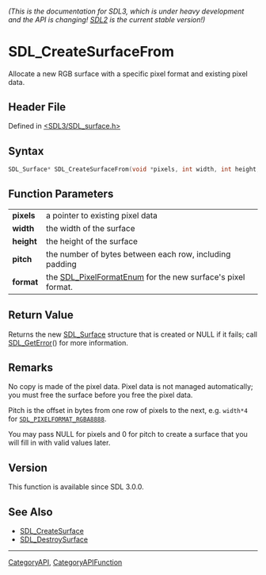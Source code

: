 ###### (This is the documentation for SDL3, which is under heavy development and the API is changing! [SDL2](https://wiki.libsdl.org/SDL2/) is the current stable version!)
# SDL_CreateSurfaceFrom

Allocate a new RGB surface with a specific pixel format and existing pixel data.

## Header File

Defined in [<SDL3/SDL_surface.h>](https://github.com/libsdl-org/SDL/blob/main/include/SDL3/SDL_surface.h)

## Syntax

```c
SDL_Surface* SDL_CreateSurfaceFrom(void *pixels, int width, int height, int pitch, SDL_PixelFormatEnum format);

```

## Function Parameters

|                |                                                                                    |
| -------------- | ---------------------------------------------------------------------------------- |
| **pixels**     | a pointer to existing pixel data                                                   |
| **width**      | the width of the surface                                                           |
| **height**     | the height of the surface                                                          |
| **pitch**      | the number of bytes between each row, including padding                            |
| **format**     | the [SDL_PixelFormatEnum](SDL_PixelFormatEnum) for the new surface's pixel format. |

## Return Value

Returns the new [SDL_Surface](SDL_Surface) structure that is created or
NULL if it fails; call [SDL_GetError](SDL_GetError)() for more information.

## Remarks

No copy is made of the pixel data. Pixel data is not managed automatically;
you must free the surface before you free the pixel data.

Pitch is the offset in bytes from one row of pixels to the next, e.g.
`width*4` for [`SDL_PIXELFORMAT_RGBA8888`](SDL_PIXELFORMAT_RGBA8888).

You may pass NULL for pixels and 0 for pitch to create a surface that you
will fill in with valid values later.

## Version

This function is available since SDL 3.0.0.

## See Also

* [SDL_CreateSurface](SDL_CreateSurface)
* [SDL_DestroySurface](SDL_DestroySurface)

----
[CategoryAPI](CategoryAPI), [CategoryAPIFunction](CategoryAPIFunction)

